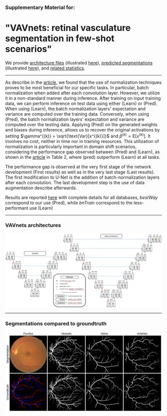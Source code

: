 ### Supplementary Material for: 
# "VAVnets: retinal vasculature segmentation in few-shot scenarios"


We provide [architecture files](code/) 
(illustrated [here](links/vavnets.png)),
[predicted segmentations](pred/) 
(illustrated [here](links/results.png)), and 
[related statistics](stats/). <br>

---
As describe in the [article](links/Article.pdf), we found that the use of normalization techniques proves to be most beneficial for our specific tasks.
In particular, batch normalization when added after each convolution layer. However, we utilize it in a non-standard manner during inference.
After training on input training data, we can perform inference on test data using either (Learn) or (Pred).
When using (Learn), the batch normalization layers' expectation and variance are computed over the training data. 
Conversely, when using (Pred), the batch normalization layers' expectation and variance are computed over the testing data. 
Applying (Pred) on the generated weights and biases during inference, allows us to recover the original activations by setting $\gamma^{(k)} = \sqrt{\text{Var}[x^{(k)}]}$ and $\beta^{(k)} = \text{E}[x^{(k)}]$. 
It involves no cost, neither in time nor in training resources.
This utilization of normalization is particularly important in domain shift scenarios, considering the performance gap observed between (Pred) and (Learn), as shown in the [article](links/Article.pdf) in Table 2, where (pred) outperform (Learn) at all tasks.


The performance gap is observed at the very first stage of the network development (First results) as well as in the very last stage (Last results). 
The first modification to U-Net is the addition of batch-normalization layers after each convolution. 
The last development step is the use of data augmentation describe afterwards.


Results are reported [here](stats/) with complete details for all databases, <em>bestWay</em> correspond to our use (Pred), while <em>bnTrain</em> correspond to the less-performant use (Learn)

---
### VAVnets architectures

![alt text](links/vavnets.png)

---
### Segmentations compared to groundtruth 
![alt text](links/results.png)




